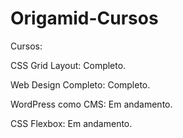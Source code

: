 # Origamid-Cursos

Cursos:

CSS Grid Layout: Completo.

Web Design Completo: Completo.

WordPress como CMS: Em andamento.

CSS Flexbox: Em andamento.

